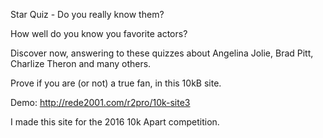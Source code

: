 

Star Quiz  - Do you really know them?

How well do you know you favorite actors? 

Discover now, answering to these quizzes about Angelina Jolie, Brad Pitt, Charlize Theron and many others.

Prove if you are (or not) a true fan, in this 10kB site.

Demo:
http://rede2001.com/r2pro/10k-site3

I made this site for the 2016 10k Apart competition.
